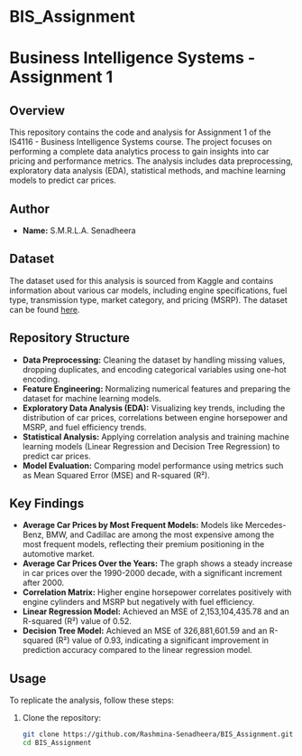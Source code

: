 # BIS_Assignment
# Business Intelligence Systems - Assignment 1

## Overview
This repository contains the code and analysis for Assignment 1 of the IS4116 - Business Intelligence Systems course. The project focuses on performing a complete data analytics process to gain insights into car pricing and performance metrics. The analysis includes data preprocessing, exploratory data analysis (EDA), statistical methods, and machine learning models to predict car prices.

## Author
- **Name:** S.M.R.L.A. Senadheera  

## Dataset
The dataset used for this analysis is sourced from Kaggle and contains information about various car models, including engine specifications, fuel type, transmission type, market category, and pricing (MSRP). The dataset can be found [here](https://www.kaggle.com/datasets/CooperUnion/cardataset/data).

## Repository Structure
- **Data Preprocessing:** Cleaning the dataset by handling missing values, dropping duplicates, and encoding categorical variables using one-hot encoding.
- **Feature Engineering:** Normalizing numerical features and preparing the dataset for machine learning models.
- **Exploratory Data Analysis (EDA):** Visualizing key trends, including the distribution of car prices, correlations between engine horsepower and MSRP, and fuel efficiency trends.
- **Statistical Analysis:** Applying correlation analysis and training machine learning models (Linear Regression and Decision Tree Regression) to predict car prices.
- **Model Evaluation:** Comparing model performance using metrics such as Mean Squared Error (MSE) and R-squared (R²).

## Key Findings
- **Average Car Prices by Most Frequent Models:** Models like Mercedes-Benz, BMW, and Cadillac are among the most expensive among the most frequent models, reflecting their premium positioning in the automotive market.
- **Average Car Prices Over the Years:** The graph shows a steady increase in car prices over the 1990-2000 decade, with a significant increment after 2000.
- **Correlation Matrix:** Higher engine horsepower correlates positively with engine cylinders and MSRP but negatively with fuel efficiency.
- **Linear Regression Model:** Achieved an MSE of 2,153,104,435.78 and an R-squared (R²) value of 0.52.
- **Decision Tree Model:** Achieved an MSE of 326,881,601.59 and an R-squared (R²) value of 0.93, indicating a significant improvement in prediction accuracy compared to the linear regression model.

## Usage
To replicate the analysis, follow these steps:
1. Clone the repository:
   ```bash
   git clone https://github.com/Rashmina-Senadheera/BIS_Assignment.git
   cd BIS_Assignment